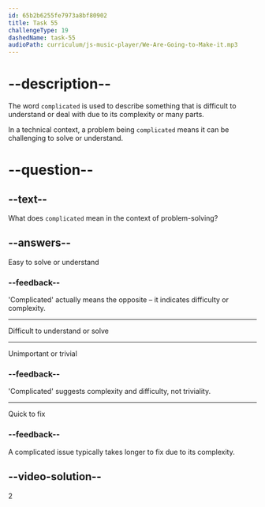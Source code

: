```yaml
---
id: 65b2b6255fe7973a8bf80902
title: Task 55
challengeType: 19
dashedName: task-55
audioPath: curriculum/js-music-player/We-Are-Going-to-Make-it.mp3
---
```

# --description--

The word `complicated` is used to describe something that is difficult to understand or deal with due to its complexity or many parts.

In a technical context, a problem being `complicated` means it can be challenging to solve or understand.

# --question--

## --text--

What does `complicated` mean in the context of problem-solving?

## --answers--

Easy to solve or understand

### --feedback--

'Complicated' actually means the opposite – it indicates difficulty or complexity.

---

Difficult to understand or solve

---

Unimportant or trivial

### --feedback--

'Complicated' suggests complexity and difficulty, not triviality.

---

Quick to fix

### --feedback--

A complicated issue typically takes longer to fix due to its complexity.

## --video-solution--

2
